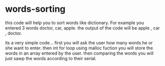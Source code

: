 # words-sorting
this code will help you to sort words like dictionary. For example you entered 3 words doctor, car, apple.
the output of the code will be apple , car , doctor.

its a very simple code...
first you will ask the user how many words he or she want to enter.
then int for loop using malloc fuction you will store the words in an array entered by the user.
then comparing the words you will just sawp the words according to their serial.
